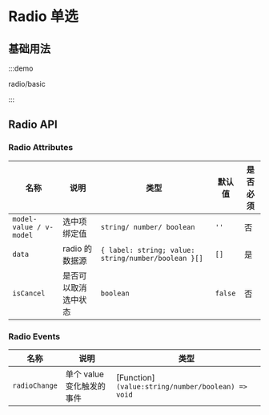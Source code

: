# Radio 单选

## 基础用法

:::demo

radio/basic

:::

## Radio API

### Radio Attributes

| 名称                    | 说明                 | 类型                                                | 默认值  | 是否必须 |
| ----------------------- | -------------------- | --------------------------------------------------- | ------- | -------- |
| `model-value / v-model` | 选中项绑定值         | `string/ number/ boolean`                           | `''`    | 否       |
| `data`                  | radio 的数据源       | `{ label: string; value: string/number/boolean }[]` | `[]`    | 是       |
| `isCancel`              | 是否可以取消选中状态 | `boolean`                                           | `false` | 否       |

### Radio Events

| 名称          | 说明                      | 类型                                               |
| ------------- | ------------------------- | -------------------------------------------------- |
| `radioChange` | 单个 value 变化触发的事件 | [Function] `(value:string/number/boolean) => void` |
